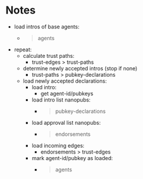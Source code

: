 # Notes

- load intros of base agents:
  - > agents
- repeat:
  - calculate trust paths:
    - trust-edges > trust-paths
  - determine newly accepted intros (stop if none)
    - trust-paths > pubkey-declarations
  - load newly accepted declarations:
    - load intro:
      - get agent-id/pubkeys
    - load intro list nanopubs:
      - > pubkey-declarations
    - load approval list nanopubs:
      - > endorsements
    - load incoming edges:
      - endorsements > trust-edges
    - mark agent-id/pubkey as loaded:
      - > agents
